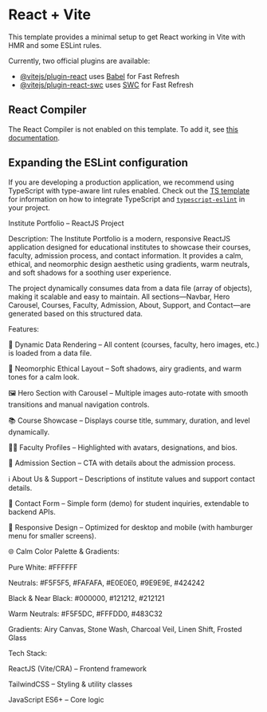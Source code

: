 # React + Vite

This template provides a minimal setup to get React working in Vite with HMR and some ESLint rules.

Currently, two official plugins are available:

- [@vitejs/plugin-react](https://github.com/vitejs/vite-plugin-react/blob/main/packages/plugin-react) uses [Babel](https://babeljs.io/) for Fast Refresh
- [@vitejs/plugin-react-swc](https://github.com/vitejs/vite-plugin-react/blob/main/packages/plugin-react-swc) uses [SWC](https://swc.rs/) for Fast Refresh

## React Compiler

The React Compiler is not enabled on this template. To add it, see [this documentation](https://react.dev/learn/react-compiler/installation).

## Expanding the ESLint configuration

If you are developing a production application, we recommend using TypeScript with type-aware lint rules enabled. Check out the [TS template](https://github.com/vitejs/vite/tree/main/packages/create-vite/template-react-ts) for information on how to integrate TypeScript and [`typescript-eslint`](https://typescript-eslint.io) in your project.

Institute Portfolio – ReactJS Project

Description:
The Institute Portfolio is a modern, responsive ReactJS application designed for educational institutes to showcase their courses, faculty, admission process, and contact information. It provides a calm, ethical, and neomorphic design aesthetic using gradients, warm neutrals, and soft shadows for a soothing user experience.

The project dynamically consumes data from a data file (array of objects), making it scalable and easy to maintain. All sections—Navbar, Hero Carousel, Courses, Faculty, Admission, About, Support, and Contact—are generated based on this structured data.

Features:

📌 Dynamic Data Rendering – All content (courses, faculty, hero images, etc.) is loaded from a data file.

🎨 Neomorphic Ethical Layout – Soft shadows, airy gradients, and warm tones for a calm look.

🖼️ Hero Section with Carousel – Multiple images auto-rotate with smooth transitions and manual navigation controls.

📚 Course Showcase – Displays course title, summary, duration, and level dynamically.

👩‍🏫 Faculty Profiles – Highlighted with avatars, designations, and bios.

📝 Admission Section – CTA with details about the admission process.

ℹ️ About Us & Support – Descriptions of institute values and support contact details.

📩 Contact Form – Simple form (demo) for student inquiries, extendable to backend APIs.

📱 Responsive Design – Optimized for desktop and mobile (with hamburger menu for smaller screens).

🌐 Calm Color Palette & Gradients:

Pure White: #FFFFFF

Neutrals: #F5F5F5, #FAFAFA, #E0E0E0, #9E9E9E, #424242

Black & Near Black: #000000, #121212, #212121

Warm Neutrals: #F5F5DC, #FFFDD0, #483C32

Gradients: Airy Canvas, Stone Wash, Charcoal Veil, Linen Shift, Frosted Glass

Tech Stack:

ReactJS (Vite/CRA) – Frontend framework

TailwindCSS – Styling & utility classes

JavaScript ES6+ – Core logic
